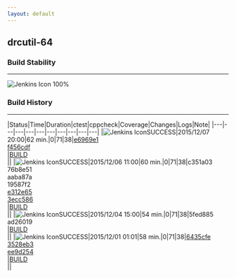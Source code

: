 ```yaml
---
layout: default
---
```

## drcutil-64
### Build Stability
___
![Jenkins Icon](http://jenkinshrg.github.io/images/48x48/health-80plus.png)
100%
  
### Build History
___
|Status|Time|Duration|<span class='badge'>ctest</span>|<span class='badge'>cppcheck</span>|Coverage|Changes|Logs|Note|
|---|---|---|---|---|---|---|---|---|---|
|![Jenkins Icon](http://jenkinshrg.github.io/images/24x24/blue.png)SUCCESS|2015/12/07 20:00|62 min.|0|71|38|[e6969e1](https://github.com/jrl-umi3218/hrpsys-humanoid/commit/e6969e1)<br>[f456cdf](https://github.com/jrl-umi3218/hrpsys-humanoid/commit/f456cdf)<br>|[BUILD](https://drive.google.com/file/d/0B54sHwaxmuM4V2lQNUhkNk9JSGM/view?usp=drivesdk)<br>||
|![Jenkins Icon](http://jenkinshrg.github.io/images/24x24/blue.png)SUCCESS|2015/12/06 11:00|60 min.|0|71|38|c351a03<br>76b8e51<br>aaba87a<br>19587f2<br>[e312e65](https://github.com/jrl-umi3218/hrpcnoid/commit/e312e65)<br>[3ecc586](https://github.com/jvrc/JVRCPlugin/commit/3ecc586)<br>|[BUILD](https://drive.google.com/file/d/0B54sHwaxmuM4VFhSWEQtZVo3bUk/view?usp=drivesdk)<br>||
|![Jenkins Icon](http://jenkinshrg.github.io/images/24x24/blue.png)SUCCESS|2015/12/04 15:00|54 min.|0|71|38|5fed885<br>ad26019<br>|[BUILD](https://drive.google.com/file/d/0B54sHwaxmuM4UDhHV2lJWGV1aTA/view?usp=drivesdk)<br>||
|![Jenkins Icon](http://jenkinshrg.github.io/images/24x24/blue.png)SUCCESS|2015/12/01 01:01|58 min.|0|71|38|[6435cfe](https://github.com/fkanehiro/hrpsys-base/commit/6435cfe)<br>[3528eb3](https://github.com/fkanehiro/hrpsys-base/commit/3528eb3)<br>[ee9d254](https://github.com/fkanehiro/hrpsys-base/commit/ee9d254)<br>|[BUILD](https://drive.google.com/file/d/0B54sHwaxmuM4TkQ1ZXJKSG5zSm8/view?usp=drivesdk)<br>||
